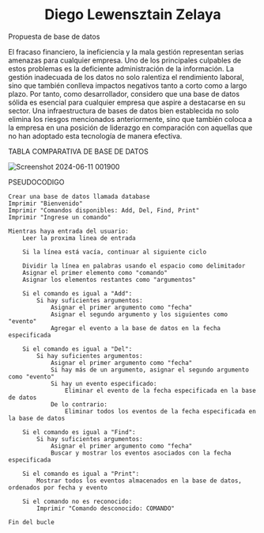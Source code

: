 <h1 align="center">Diego Lewensztain Zelaya</h1>

Propuesta de base de datos

El fracaso financiero, la ineficiencia y la mala gestión representan serias amenazas para cualquier empresa. Uno de los principales culpables de estos problemas es la deficiente administración de la información. La gestión inadecuada de los datos no solo ralentiza el rendimiento laboral, sino que también conlleva impactos negativos tanto a corto como a largo plazo. Por tanto, como desarrollador, considero que una base de datos sólida es esencial para cualquier empresa que aspire a destacarse en su sector. Una infraestructura de bases de datos bien establecida no solo elimina los riesgos mencionados anteriormente, sino que también coloca a la empresa en una posición de liderazgo en comparación con aquellas que no han adoptado esta tecnología de manera efectiva.

TABLA COMPARATIVA DE BASE DE DATOS

![Screenshot 2024-06-11 001900](https://github.com/Diegolew/Test_Final/assets/159177910/8f38db60-3387-45de-8a1b-3b1c16cc0621)

PSEUDOCODIGO

    Crear una base de datos llamada database
    Imprimir "Bienvenido"
    Imprimir "Comandos disponibles: Add, Del, Find, Print"
    Imprimir "Ingrese un comando"

    Mientras haya entrada del usuario:
        Leer la proxima linea de entrada    
    
        Si la línea está vacía, continuar al siguiente ciclo

        Dividir la línea en palabras usando el espacio como delimitador
        Asignar el primer elemento como "comando"
        Asignar los elementos restantes como "argumentos"

        Si el comando es igual a "Add":
            Si hay suficientes argumentos:
                Asignar el primer argumento como "fecha"
                Asignar el segundo argumento y los siguientes como "evento"
                Agregar el evento a la base de datos en la fecha especificada

        Si el comando es igual a "Del":
            Si hay suficientes argumentos:
                Asignar el primer argumento como "fecha"
                Si hay más de un argumento, asignar el segundo argumento como "evento"
                Si hay un evento especificado:
                    Eliminar el evento de la fecha especificada en la base de datos
                De lo contrario:
                    Eliminar todos los eventos de la fecha especificada en la base de datos
    
        Si el comando es igual a "Find":
            Si hay suficientes argumentos:
                Asignar el primer argumento como "fecha"
                Buscar y mostrar los eventos asociados con la fecha especificada

        Si el comando es igual a "Print":
            Mostrar todos los eventos almacenados en la base de datos, ordenados por fecha y evento

        Si el comando no es reconocido:
            Imprimir "Comando desconocido: COMANDO"

    Fin del bucle


